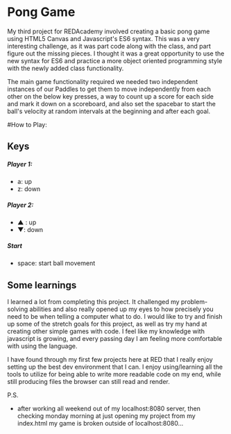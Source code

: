 # Pong Game

My third project for REDAcademy involved creating a basic pong game using HTML5 Canvas and Javascript's ES6 syntax. This was a very interesting challenge, as it was part code along with the class, and part figure out the missing pieces. I thought it was a great opportunity to use the new syntax for ES6 and practice a more object oriented programming style with the newly added class functionality.

The main game functionality required we needed two independent instances of our Paddles to get them to move independently from each other on the below key presses, a way to count up a score for each side and mark it down on a scoreboard, and  also set the spacebar to start the ball's velocity at random intervals at the beginning and after each goal.

#How to Play:
## Keys

##### Player 1:
* a: up
* z: down

##### Player 2:
* ▲ : up
* ▼: down

##### Start
* space: start ball movement

## Some learnings
I learned a lot from completing this project. It challenged my problem-solving abilities and also really opened up my eyes to how precisely you need to be when telling a computer what to do.  I would like to try and finish up some of the stretch goals for this project, as well as try my hand at creating other simple games with code. I feel like my knowledge with javascript is growing, and every passing day I am feeling more comfortable with using the language. 

I have found through my first few projects here at RED that I really enjoy setting up the best dev environment that I can. I enjoy using/learning all the tools to utilize for being able to write more readable code on my end, while still producing files the browser can still read and render.

P.S.
- after working all weekend out of my localhost:8080 server, then checking monday morning at just opening my project from my index.html my game is broken outside of localhost:8080...
